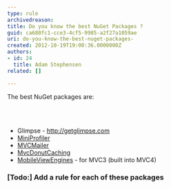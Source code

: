 ```yaml
---
type: rule
archivedreason: 
title: Do you know the best NuGet Packages ?
guid: ca680fc1-cce3-4cf5-9985-a2f27a1059ae
uri: do-you-know-the-best-nuget-packages-
created: 2012-10-19T19:00:36.0000000Z
authors:
- id: 24
  title: Adam Stephensen
related: []

---
```



<p>The best NuGet packages are&#58;<br></p>
<br><excerpt class='endintro'></excerpt><br>
<ul><li>Glimpse - <a href="http&#58;//getglimpse.com/">http&#58;//getglimpse.com</a></li>
<li><a href="http&#58;//nuget.org/packages/miniprofiler">MiniProfiler</a> </li>
<li><a href="http&#58;//nuget.org/packages/mvcmailer">MVCMailer</a></li>
<li><a href="http&#58;//nuget.org/packages/mvcdonutcaching">MvcDonutCaching</a></li>
<li><a href="http&#58;//nuget.org/packages/MobileViewEngines">MobileViewEngines</a> - for MVC3 (built into MVC4)</li></ul>
<h3>[Todo&#58;] Add a rule for each of these packages</h3>


